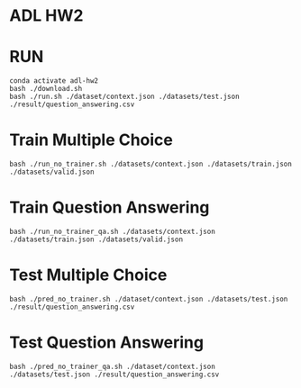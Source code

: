 # ADL HW2

# RUN
```shell
conda activate adl-hw2
bash ./download.sh
bash ./run.sh ./dataset/context.json ./datasets/test.json ./result/question_answering.csv
```

# Train Multiple Choice
```shell
bash ./run_no_trainer.sh ./datasets/context.json ./datasets/train.json ./datasets/valid.json
```

# Train Question Answering
```shell
bash ./run_no_trainer_qa.sh ./datasets/context.json ./datasets/train.json ./datasets/valid.json
```

# Test Multiple Choice
```shell
bash ./pred_no_trainer.sh ./dataset/context.json ./datasets/test.json ./result/question_answering.csv
```

# Test Question Answering
```shell
bash ./pred_no_trainer_qa.sh ./dataset/context.json ./datasets/test.json ./result/question_answering.csv
```
